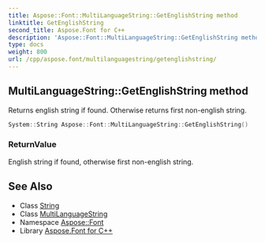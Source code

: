```yaml
---
title: Aspose::Font::MultiLanguageString::GetEnglishString method
linktitle: GetEnglishString
second_title: Aspose.Font for C++
description: 'Aspose::Font::MultiLanguageString::GetEnglishString method. Returns english string if found. Otherwise returns first non-english string in C++.'
type: docs
weight: 800
url: /cpp/aspose.font/multilanguagestring/getenglishstring/
---
```

## MultiLanguageString::GetEnglishString method


Returns english string if found. Otherwise returns first non-english string.

```cpp
System::String Aspose::Font::MultiLanguageString::GetEnglishString()
```


### ReturnValue

English string if found, otherwise first non-english string.

## See Also

* Class [String](../../../system/string/)
* Class [MultiLanguageString](../)
* Namespace [Aspose::Font](../../)
* Library [Aspose.Font for C++](../../../)
